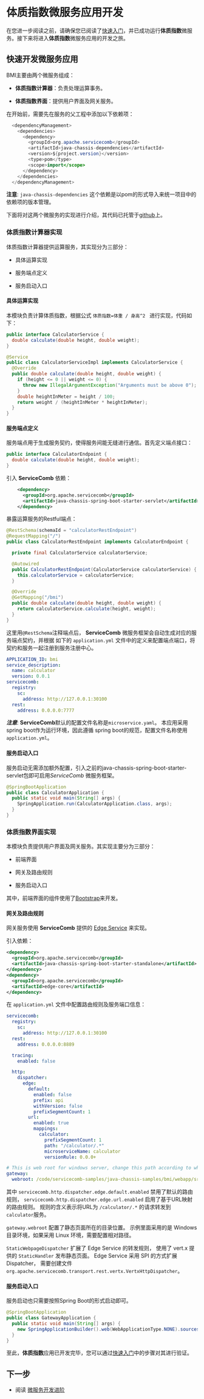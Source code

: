 # 体质指数微服务应用开发

在您进一步阅读之前，请确保您已阅读了[快速入门](quick-start.md)，并已成功运行**体质指数**微服务。接下来将进入**体质指数**微服务应用的开发之旅。

## 快速开发微服务应用
BMI主要由两个微服务组成：

* **体质指数计算器**：负责处理运算事务。

* **体质指数界面**：提供用户界面及网关服务。

在开始前，需要先在服务的父工程中添加以下依赖项：

```java
  <dependencyManagement>
    <dependencies>
      <dependency>
        <groupId>org.apache.servicecomb</groupId>
        <artifactId>java-chassis-dependencies</artifactId>
        <version>${project.version}</version>
        <type>pom</type>
        <scope>import</scope>
      </dependency>
    </dependencies>
  </dependencyManagement>
```
**注意**: `java-chassis-dependencies` 这个依赖是以pom的形式导入来统一项目中的依赖项的版本管理。

下面将对这两个微服务的实现进行介绍，其代码已托管于[github](https://github.com/apache/servicecomb-samples/tree/master/java-chassis-samples/bmi)上。

### 体质指数计算器实现
体质指数计算器提供运算服务，其实现分为三部分：

* 具体运算实现

* 服务端点定义

* 服务启动入口

#### 具体运算实现
本模块负责计算体质指数，根据公式 `体质指数=体重 / 身高^2 ` 进行实现，代码如下：

```java
public interface CalculatorService {
  double calculate(double height, double weight);
}

@Service
public class CalculatorServiceImpl implements CalculatorService {
  @Override
  public double calculate(double height, double weight) {
    if (height <= 0 || weight <= 0) {
      throw new IllegalArgumentException("Arguments must be above 0");
    }
    double heightInMeter = height / 100;
    return weight / (heightInMeter * heightInMeter);
  }
}
``` 

#### 服务端点定义
服务端点用于生成服务契约，使得服务间能无缝进行通信。首先定义端点接口：

```java
public interface CalculatorEndpoint {
  double calculate(double height, double weight);
}
```

引入 **ServiceComb** 依赖：

```xml
    <dependency>
      <groupId>org.apache.servicecomb</groupId>
      <artifactId>java-chassis-spring-boot-starter-servlet</artifactId>
    </dependency>
```

暴露运算服务的Restful端点：

```java
@RestSchema(schemaId = "calculatorRestEndpoint")
@RequestMapping("/")
public class CalculatorRestEndpoint implements CalculatorEndpoint {

  private final CalculatorService calculatorService;

  @Autowired
  public CalculatorRestEndpoint(CalculatorService calculatorService) {
    this.calculatorService = calculatorService;
  }

  @Override
  @GetMapping("/bmi")
  public double calculate(double height, double weight) {
    return calculatorService.calculate(height, weight);
  }
}
```

这里用`@RestSchema`注释端点后， **ServiceComb** 微服务框架会自动生成对应的服务端点契约，并根据
如下的 `application.yml` 文件中的定义来配置端点端口，将契约和服务一起注册到服务注册中心。

```yaml
APPLICATION_ID: bmi
service_description:
  name: calculator
  version: 0.0.1
servicecomb:
  registry:
    sc:
      address: http://127.0.0.1:30100
  rest:
    address: 0.0.0.0:7777
```

***注意***: **ServiceComb**默认的配置文件名称是`microservice.yaml`。 本应用采用 spring boot作为运行环境，因此遵循
spring boot的规范，配置文件名称使用 `application.yml`。

#### 服务启动入口
服务启动无需添加额外配置，引入之前的java-chassis-spring-boot-starter-servlet包即可启用*ServiceComb* 微服务框架。

```java
@SpringBootApplication
public class CalculatorApplication {
  public static void main(String[] args) {
    SpringApplication.run(CalculatorApplication.class, args);
  }
}
```

### 体质指数界面实现
本模块负责提供用户界面及网关服务。其实现主要分为三部分：

* 前端界面

* 网关及路由规则

* 服务启动入口

其中，前端界面的组件使用了[Bootstrap](http://getbootstrap.com/)来开发。

#### 网关及路由规则
网关服务使用 **ServiceComb** 提供的 [Edge Service](http://localhost:8000/edge/by-servicecomb-sdk/) 来实现。

引入依赖：
```xml
<dependency>
  <groupId>org.apache.servicecomb</groupId>
  <artifactId>java-chassis-spring-boot-starter-standalone</artifactId>
</dependency>
<dependency>
  <groupId>org.apache.servicecomb</groupId>
  <artifactId>edge-core</artifactId>
</dependency>
```

在 `application.yml` 文件中配置路由规则及服务端口信息：

```yaml
servicecomb:
  registry:
    sc:
      address: http://127.0.0.1:30100
  rest:
    address: 0.0.0.0:8889

  tracing:
    enabled: false

  http:
    dispatcher:
      edge:
        default:
          enabled: false
          prefix: api
          withVersion: false
          prefixSegmentCount: 1
        url:
          enabled: true
          mappings:
            calculator:
              prefixSegmentCount: 1
              path: "/calculator/.*"
              microserviceName: calculator
              versionRule: 0.0.0+

# This is web root for windows server, change this path according to where you put your source code
gateway:
  webroot: /code/servicecomb-samples/java-chassis-samples/bmi/webapp/src/main/resources/static
```

其中 `servicecomb.http.dispatcher.edge.default.enabled` 禁用了默认的路由规则， `servicecomb.http.dispatcher.edge.url.enabled`
启用了基于URL映射的路由规则。 规则的含义表示将URL为 `/calculator/.*` 的请求转发到 `calculator`服务。

`gateway.webroot` 配置了静态页面所在的目录位置。 示例里面采用的是 Windows 目录环境，如果采用 Linux 环境，需要配置相对路径。

`StaticWebpageDispatcher` 扩展了 Edge Service 的转发规则， 使用了 vert.x 提供的 `StaticHandler` 发布静态页面。 Edge 
Service 采用 SPI 的方式扩展 Dispatcher， 需要创建文件 `org.apache.servicecomb.transport.rest.vertx.VertxHttpDispatcher`。 

#### 服务启动入口

服务启动也只需要按照Spring Boot的形式启动即可。

```java
@SpringBootApplication
public class GatewayApplication {
  public static void main(String[] args) {
    new SpringApplicationBuilder().web(WebApplicationType.NONE).sources(GatewayApplication.class).run(args);
  }
}
```

至此，**体质指数**应用已开发完毕，您可以通过[快速入门](quick-start.md)中的步骤对其进行验证。

## 下一步

* 阅读 [微服务开发进阶](quick-start-advance.md)
